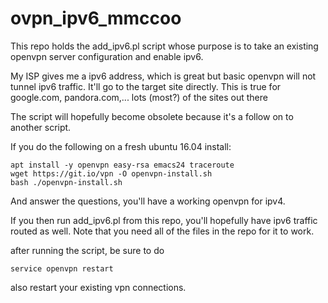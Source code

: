 # ovpn_ipv6_mmccoo


This repo holds the add_ipv6.pl script whose purpose is to take an existing openvpn server configuration and enable ipv6. 

My ISP gives me a ipv6 address, which is great but basic openvpn will not tunnel ipv6 traffic. It'll go to the target site directly. This is true for google.com, pandora.com,... lots (most?) of the sites out there


The script will hopefully become obsolete because it's a follow on to another script.

If you do the following on a fresh ubuntu 16.04 install:

    apt install -y openvpn easy-rsa emacs24 traceroute
    wget https://git.io/vpn -O openvpn-install.sh
    bash ./openvpn-install.sh
    
And answer the questions, you'll have a working openvpn for ipv4.

If you then run add_ipv6.pl from this repo, you'll hopefully have ipv6 traffic routed as well. Note that you need all of the files in the repo for it to work.

after running the script, be sure to do

    service openvpn restart
    
also restart your existing vpn connections.
